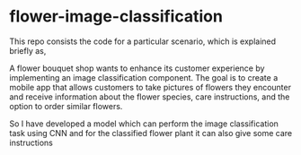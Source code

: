 # flower-image-classification
This repo consists the code for a particular scenario, which is explained briefly as,

A flower bouquet shop wants to enhance its customer experience by implementing an
image classification component. The goal is to create a mobile app that allows customers to
take pictures of flowers they encounter and receive information about the flower species,
care instructions, and the option to order similar flowers.

So I have developed a model which can perform the image classification task using CNN and for the classified flower plant it can also give some care instructions
